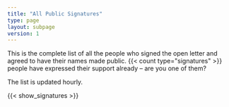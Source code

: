 ```yaml
---
title: "All Public Signatures"
type: page
layout: subpage
version: 1
---
```


This is the complete list of all the people who signed the open letter and agreed to have their names made public. {{< count type="signatures" >}} people have expressed their support already – are you one of them?

The list is updated hourly.

{{< show_signatures >}}

